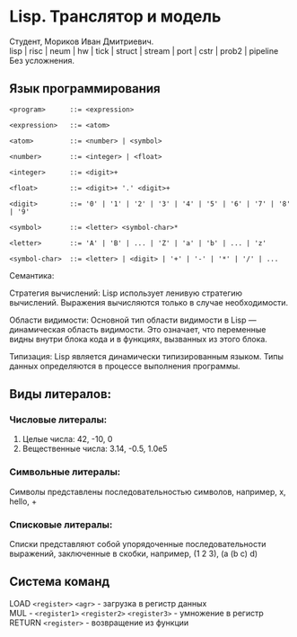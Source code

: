 # Lisp. Транслятор и модель

Студент, Мориков Иван Дмитриевич.  
lisp | risc | neum | hw | tick | struct | stream | port | cstr | prob2 | pipeline  
Без усложнения.

## Язык программирования

```
<program>      ::= <expression>

<expression>   ::= <atom>

<atom>         ::= <number> | <symbol>

<number>       ::= <integer> | <float>

<integer>      ::= <digit>+

<float>        ::= <digit>+ '.' <digit>+

<digit>        ::= '0' | '1' | '2' | '3' | '4' | '5' | '6' | '7' | '8' | '9'

<symbol>       ::= <letter> <symbol-char>*

<letter>       ::= 'A' | 'B' | ... | 'Z' | 'a' | 'b' | ... | 'z'

<symbol-char>  ::= <letter> | <digit> | '+' | '-' | '*' | '/' | ...

```

Семантика:

Стратегия вычислений:
Lisp использует ленивую стратегию вычислений. Выражения вычисляются только в случае необходимости.

Области видимости:
Основной тип области видимости в Lisp — динамическая область видимости. Это означает, что переменные видны внутри блока
кода и в функциях, вызванных из этого блока.

Типизация:
Lisp является динамически типизированным языком. Типы данных определяются в процессе выполнения программы.

## Виды литералов:

### Числовые литералы:

1. Целые числа: 42, -10, 0
2. Вещественные числа: 3.14, -0.5, 1.0e5

### Символьные литералы:

Символы представлены последовательностью символов, например, x, hello, +

### Списковые литералы:

Списки представляют собой упорядоченные последовательности выражений, заключенные в скобки, например, (1 2 3), (a (b c)
d)

## Система команд

LOAD `<register>` `<agr>` - загрузка в регистр данных  
MUL - `<register1>` `<register2>` `<register3>` - умножение в регистр  
RETURN `<register>` - возвращение из функции
